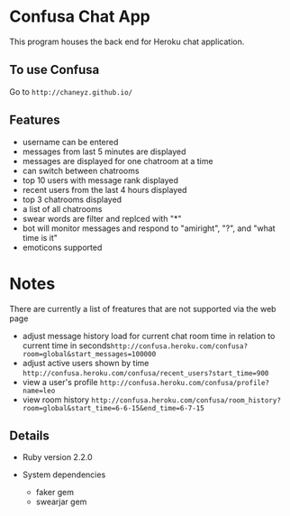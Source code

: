 # Confusa Chat App

  This program houses the back end for Heroku chat application.

## To use Confusa

  Go to  `http://chaneyz.github.io/`

## Features
  * username can be entered
  * messages from last 5 minutes are displayed
  * messages are displayed for one chatroom at a time
  * can switch between chatrooms
  * top 10 users with message rank displayed
  * recent users from the last 4 hours displayed
  * top 3 chatrooms displayed
  * a list of all chatrooms
  * swear words are filter and replced with "*"
  * bot will monitor messages and respond to "amiright", "?", and "what time is it"
  * emoticons supported

# Notes
  There are currently a list of freatures that are not supported via the web page
  * adjust message history load for current chat room time in relation to current time in seconds`http://confusa.heroku.com/confusa?room=global&start_messages=100000`
  * adjust active users shown by time `http://confusa.heroku.com/confusa/recent_users?start_time=900`
  * view a user's profile `http://confusa.heroku.com/confusa/profile?name=leo`
  * view room history `http://confusa.heroku.com/confusa/room_history?room=global&start_time=6-6-15&end_time=6-7-15`

## Details

* Ruby version 2.2.0

* System dependencies
  * faker gem
  * swearjar gem

